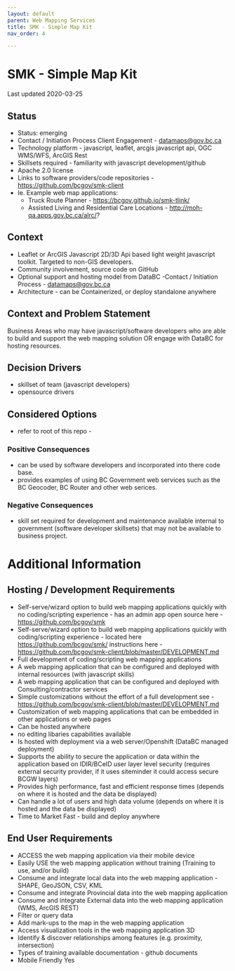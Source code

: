 ```yaml
---
layout: default
parent: Web Mapping Services
title: SMK - Simple Map Kit
nav_order: 4

---
```


# SMK - Simple Map Kit 

Last updated 2020-03-25

## Status

* Status: emerging
* Contact / Initiation Process	Client Engagement -  datamaps@gov.bc.ca
* Technology platform - javascript, leaflet, arcgis javascript api, OGC WMS/WFS, ArcGIS Rest
* Skillsets required - familiarity with javascript development/github
* Apache 2.0 license
* Links to software providers/code repositories - https://github.com/bcgov/smk-client
* Ie. Example web map applications:  
  - Truck Route Planner - https://bcgov.github.io/smk-tlink/
  - Assisted Living and Residential Care Locations - http://moh-qa.apps.gov.bc.ca/alrc/?

## Context

* Leaflet or ArcGIS Javascript 2D/3D Api based light weight javascript toolkit. Targeted to non-GIS developers.
* Community involvement, source code on GitHub
* Optional support and hosting model from DataBC -Contact / Initiation Process - datamaps@gov.bc.ca
* Architecture - can be Containerized, or deploy standalone anywhere

## Context and Problem Statement

Business Areas who may have javascript/software developers who are able to build and support the web mapping solution OR engage with DataBC for hosting resources.

## Decision Drivers

* skillset of team (javascript developers)
* opensource drivers

## Considered Options

* refer to root of this repo - 


### Positive Consequences 

* can be used by software developers and incorporated into there code base.
* provides examples of using BC Government web services such as the BC Geocoder, BC Router and other web serices.


### Negative Consequences 

* skill set required for development and maintenance available internal to government (software developer skillsets) that may not be available to business project.

# Additional Information

## Hosting / Development Requirements
* Self-serve/wizard option to build web mapping applications quickly with no coding/scripting experience - has an admin app open source here - https://github.com/bcgov/smk
* Self-serve/wizard option to build web mapping applications quickly with coding/scripting experience	- located here https://github.com/bcgov/smk/ instructions here - https://github.com/bcgov/smk-client/blob/master/DEVELOPMENT.md
* Full development of coding/scripting web mapping applications
* A web mapping application that can be configured and deployed with internal resources	(with javascript skills)
* A web mapping application that can be configured and deployed with Consulting/contractor services	
* Simple customizations without the effort of a full development see - https://github.com/bcgov/smk-client/blob/master/DEVELOPMENT.md
* Customization of web mapping applications that can be embedded in other applications or web pages
* Can be hosted anywhere
* no editing libaries capabilities available
* Is hosted with deployment via a web server/Openshift (DataBC managed deployment)
* Supports the ability to secure the application or data within the application based on IDIR/BCeID user layer level security (requires external security provider, if it uses siteminder it could access secure BCGW layers)
* Provides high performance, fast and efficient response times (depends on where it is hosted and the data be displayed)
* Can handle a lot of users and high data volume (depends on where it is hosted and the data be displayed)
* Time to Market	Fast - build and deploy anywhere


## End User Requirements	
* ACCESS the web mapping application via their mobile device
* Easily USE the web mapping application without training (Training to use, and/or build)	
* Consume and integrate local data into the web mapping application - SHAPE, GeoJSON, CSV, KML
* Consume and integrate Provincial data into the web mapping application
* Consume and integrate External data into the web mapping application (WMS, ArcGIS REST)
* Filter or query data
* Add mark-ups to the map in the web mapping application
* Access visualization tools in the web mapping application	3D
* Identify & discover relationships among features (e.g. proximity, intersection)
* Types of training available	documentation - github documents
* Mobile Friendly	Yes

